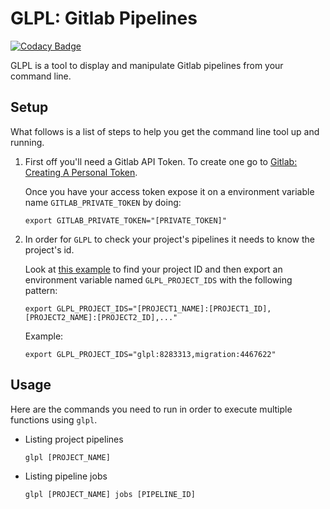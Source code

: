 # GLPL: Gitlab Pipelines

[![Codacy Badge](https://api.codacy.com/project/badge/Grade/b88745d71e95457d992e36ef08dbaef4)](https://app.codacy.com/app/joaofcosta/glpl?utm_source=github.com&utm_medium=referral&utm_content=joaofcosta/glpl&utm_campaign=Badge_Grade_Dashboard)

GLPL is a tool to display and manipulate Gitlab pipelines from your command line.

## Setup

What follows is a list of steps to help you get the command line tool up and running.

1. First off you'll need a Gitlab API Token. To create one go to [Gitlab: Creating A Personal Token](https://docs.gitlab.com/ee/user/profile/personal_access_tokens.html#creating-a-personal-access-token).

	Once you have your access token expose it on a environment variable name `GITLAB_PRIVATE_TOKEN` by doing:

	```
	export GITLAB_PRIVATE_TOKEN="[PRIVATE_TOKEN]"
	```
	
2. In order for `GLPL` to check your project's pipelines it needs to know the project's id. 

	Look at [this example](https://i.imgur.com/R6zQ1Es.png) to find your project ID and then export an environment variable named `GLPL_PROJECT_IDS` with the following pattern:

	```
	export GLPL_PROJECT_IDS="[PROJECT1_NAME]:[PROJECT1_ID],[PROJECT2_NAME]:[PROJECT2_ID],..."
	```
	
	Example:
	
	```
	export GLPL_PROJECT_IDS="glpl:8283313,migration:4467622"
	```

## Usage

Here are the commands you need to run in order to execute multiple functions using `glpl`.

* Listing project pipelines

	```
	glpl [PROJECT_NAME]
	```
	
* Listing pipeline jobs

	```
	glpl [PROJECT_NAME] jobs [PIPELINE_ID]
	``` 